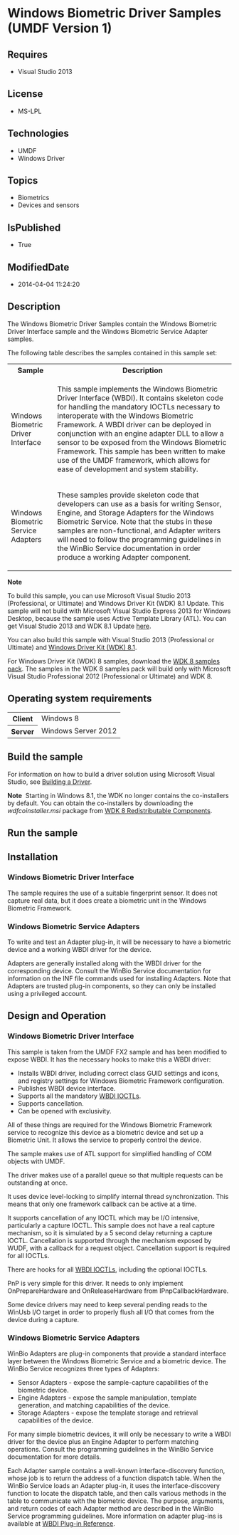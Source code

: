 # Windows Biometric Driver Samples (UMDF Version 1)
## Requires
* Visual Studio 2013
## License
* MS-LPL
## Technologies
* UMDF
* Windows Driver
## Topics
* Biometrics
* Devices and sensors
## IsPublished
* True
## ModifiedDate
* 2014-04-04 11:24:20
## Description

<div id="mainSection">
<p>The Windows Biometric Driver Samples contain the Windows Biometric Driver Interface sample and the Windows Biometric Service Adapter samples.
</p>
<p>The following table describes the samples contained in this sample set:</p>
<table>
<tbody>
<tr>
<th>Sample</th>
<th>Description</th>
</tr>
<tr>
<td>
<p>Windows Biometric Driver Interface</p>
</td>
<td>
<p>This sample implements the Windows Biometric Driver Interface (WBDI). It contains skeleton code for handling the mandatory IOCTLs necessary to interoperate with the Windows Biometric Framework. A WBDI driver can be deployed in conjunction with an engine
 adapter DLL to allow a sensor to be exposed from the Windows Biometric Framework. This sample has been written to make use of the UMDF framework, which allows for ease of development and system stability.</p>
</td>
</tr>
<tr>
<td>
<p>Windows Biometric Service Adapters</p>
</td>
<td>
<p>These samples provide skeleton code that developers can use as a basis for writing Sensor, Engine, and Storage Adapters for the Windows Biometric Service. Note that the stubs in these samples are non-functional, and Adapter writers will need to follow the
 programming guidelines in the WinBio Service documentation in order produce a working Adapter component.</p>
</td>
</tr>
</tbody>
</table>
<p class="note"><b>Note</b>&nbsp;&nbsp;</p>
<p class="note">To build this sample, you can use Microsoft Visual Studio&nbsp;2013 (Professional, or Ultimate) and Windows Driver Kit (WDK)&nbsp;8.1 Update. This sample will not build with Microsoft Visual Studio Express&nbsp;2013 for Windows Desktop, because the sample
 uses Active Template Library (ATL). You can get Visual Studio&nbsp;2013 and WDK&nbsp;8.1 Update
<a href="http://go.microsoft.com/fwlink/p/?LInkID=239721">here</a>.</p>
<p class="note">You can also build this sample with Visual Studio&nbsp;2013 (Professional or Ultimate) and
<a href="http://go.microsoft.com/fwlink/p/?LInkID=391348">Windows Driver Kit (WDK)&nbsp;8.1</a>.</p>
<p class="note">For Windows Driver Kit (WDK)&nbsp;8 samples, download the <a href=" http://go.microsoft.com/fwlink/?LinkId=317090">
WDK&nbsp;8 samples pack</a>. The samples in the WDK&nbsp;8 samples pack will build only with Microsoft Visual Studio Professional&nbsp;2012 (Professional or Ultimate) and WDK&nbsp;8.</p>
<p></p>
<h2>Operating system requirements</h2>
<table>
<tbody>
<tr>
<th>Client</th>
<td><dt>Windows&nbsp;8 </dt></td>
</tr>
<tr>
<th>Server</th>
<td><dt>Windows Server&nbsp;2012 </dt></td>
</tr>
</tbody>
</table>
<h2>Build the sample</h2>
<p>For information on how to build a driver solution using Microsoft Visual Studio, see
<a href="http://msdn.microsoft.com/en-us/library/windows/hardware/ff554644">Building a Driver</a>.</p>
<p class="note"><b>Note</b>&nbsp;&nbsp;Starting in Windows&nbsp;8.1, the WDK no longer contains the co-installers by default. You can obtain the co-installers by downloading the
<i>wdfcoinstaller.msi</i> package from <a href="http://go.microsoft.com/fwlink/p/?LinkID=226396">
WDK 8 Redistributable Components</a>.</p>
<h2>Run the sample</h2>
<h2><a id="Installation"></a><a id="installation"></a><a id="INSTALLATION"></a>Installation</h2>
<h3><a id="Windows_Biometric_Driver_Interface"></a><a id="windows_biometric_driver_interface"></a><a id="WINDOWS_BIOMETRIC_DRIVER_INTERFACE"></a>Windows Biometric Driver Interface</h3>
<p>The sample requires the use of a suitable fingerprint sensor. It does not capture real data, but it does create a biometric unit in the Windows Biometric Framework.</p>
<h3><a id="Windows_Biometric_Service_Adapters"></a><a id="windows_biometric_service_adapters"></a><a id="WINDOWS_BIOMETRIC_SERVICE_ADAPTERS"></a>Windows Biometric Service Adapters</h3>
<p>To write and test an Adapter plug-in, it will be necessary to have a biometric device and a working WBDI driver for the device.</p>
<p>Adapters are generally installed along with the WBDI driver for the corresponding device. Consult the WinBio Service documentation for information on the INF file commands used for installing Adapters. Note that Adapters are trusted plug-in components, so
 they can only be installed using a privileged account.</p>
<h2><a id="Design_and_Operation"></a><a id="design_and_operation"></a><a id="DESIGN_AND_OPERATION"></a>Design and Operation</h2>
<h3><a id="Windows_Biometric_Driver_Interface"></a><a id="windows_biometric_driver_interface"></a><a id="WINDOWS_BIOMETRIC_DRIVER_INTERFACE"></a>Windows Biometric Driver Interface</h3>
<p>This sample is taken from the UMDF FX2 sample and has been modified to expose WBDI. It has the necessary hooks to make this a WBDI driver:</p>
<ul>
<li>Installs WBDI driver, including correct class GUID settings and icons, and registry settings for Windows Biometric Framework configuration.
</li><li>Publishes WBDI device interface. </li><li>Supports all the mandatory <a href="http://msdn.microsoft.com/en-us/library/windows/hardware/ff536414">
WBDI IOCTLs</a>. </li><li>Supports cancellation. </li><li>Can be opened with exclusivity. </li></ul>
<p>All of these things are required for the Windows Biometric Framework service to recognize this device as a biometric device and set up a Biometric Unit. It allows the service to properly control the device.</p>
<p>The sample makes use of ATL support for simplified handling of COM objects with UMDF.
</p>
<p>The driver makes use of a parallel queue so that multiple requests can be outstanding at once.
</p>
<p>It uses device level-locking to simplify internal thread synchronization. This means that only one framework callback can be active at a time.</p>
<p>It supports cancellation of any IOCTL which may be I/O intensive, particularly a capture IOCTL. This sample does not have a real capture mechanism, so it is simulated by a 5 second delay returning a capture IOCTL. Cancellation is supported through the mechanism
 exposed by WUDF, with a callback for a request object. Cancellation support is required for all IOCTLs.</p>
<p>There are hooks for all <a href="http://msdn.microsoft.com/en-us/library/windows/hardware/ff536414">
WBDI IOCTLs</a>, including the optional IOCTLs.</p>
<p>PnP is very simple for this driver. It needs to only implement OnPrepareHardware and OnReleaseHardware from IPnpCallbackHardware.</p>
<p>Some device drivers may need to keep several pending reads to the WinUsb I/O target in order to properly flush all I/O that comes from the device during a capture.</p>
<h3><a id="Windows_Biometric_Service_Adapters"></a><a id="windows_biometric_service_adapters"></a><a id="WINDOWS_BIOMETRIC_SERVICE_ADAPTERS"></a>Windows Biometric Service Adapters</h3>
<p>WinBio Adapters are plug-in components that provide a standard interface layer between the Windows Biometric Service and a biometric device. The WinBio Service recognizes three types of Adapters:</p>
<ul>
<li>Sensor Adapters - expose the sample-capture capabilities of the biometric device.
</li><li>Engine Adapters - expose the sample manipulation, template generation, and matching capabilities of the device.
</li><li>Storage Adapters - expose the template storage and retrieval capabilities of the device.
</li></ul>
<p>For many simple biometric devices, it will only be necessary to write a WBDI driver for the device plus an Engine Adapter to perform matching operations. Consult the programming guidelines in the WinBio Service documentation for more details.</p>
<p>Each Adapter sample contains a well-known interface-discovery function, whose job is to return the address of a function dispatch table. When the WinBio Service loads an Adapter plug-in, it uses the interface-discovery function to locate the dispatch table,
 and then calls various methods in the table to communicate with the biometric device. The purpose, arguments, and return codes of each Adapter method are described in the WinBio Service programming guidelines. More information on adapter plug-ins is available
 at <a href="http://msdn.microsoft.com/en-us/library/windows/desktop/dd401553(v=vs.85).aspx">
WBDI Plug-in Reference</a>.</p>
</div>
